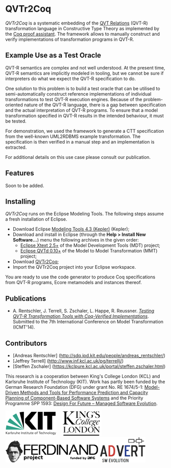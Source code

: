 # QVTr2Coq

*QVTr2Coq* is a systematic embedding of the [QVT Relations](http://www.omg.org/spec/QVT/1.1/) (QVT-R) transformation language in Constructive Type Theory as implemented by the [Coq proof assistant](http://coq.inria.fr/). The framework allows to manually construct and verify implementations of transformation programs in QVT-R. 

## Example Use as a Test Oracle

QVT-R semantics are complex and not well understood. At the present time, QVT-R semantics are implicitly modeled in tooling, but we cannot be sure if interpreters do what we expect the QVT-R specification to do.

One solution to this problem is to build a test oracle that can be utilised to semi-automatically construct reference implementations of individual transformations to test QVT-R execution engines. Because of the problem-oriented nature of the QVT-R language, there is a gap between specification and the actual interpretation of QVT-R programs. To ensure that a model transformation specified in QVT-R results in the intended behaviour, it must be tested.

For demonstration, we used the framework to generate a CTT specification from the well-known UML2RDBMS example transformation. The specification is then verified in a manual step and an implementation is extracted.

For additional details on this use case please consult our publication.

## Features

Soon to be added.
<!--Blabla is meta-model independent, being able to process any meta-model specified in ECore and its respective instances in XMI. Additional constraints, as well as operations, are specified by embedding OCL in annotations, as prescribed by EMF. Inter-model consistency is specified by the [QVT Relations](http://www.omg.org/spec/QVT/1.1/) (QVT-R) transformation language.

Over these constraints and models, Qvtr2Coq possesses the following features.

<dl>
  <dt>Model visualization</dt>
  <dd>Models are presented using the Alloy visualizer. For better readability, an Alloy theme is automatically inferred from the meta-model, although an user-defined theme can also be provided if desired.</dd>

  <dt>Model generation</dt>
  <dd>Given a meta-model and user-specified size, Echo can generate a new model conformant with the metamodel. Additional constraints can also be specified to generate instances with a parametrized shape.</dd>

  <dt>Consistency check</dt>
  <dd>Given a model, Echo can check if it conforms to the respective meta-model.</dd>

  <dt>Model repair</dt>
  <dd>Given a model that does not conform to its meta-model, Echo can find a minimal repair that produces a consistent model.</dd>

  <dt>Inter-model consistency check</dt>
  <dd>Given a QVT-R transformation and two models that are supposed to be consistent via it, Echo can check if such is the case. The checking semantics follows exactly the specified in the QVT standard.</dd>

  <dt>Inter-model consistency repair</dt>
  <dd>QVT-R specifications are interpreted as bidirectional transformations, thus, given inconsistent models, Echo is able to repair either one to recover consistency.</dd>

  <dt>Inter-model generation</dt>
  <dd>Given a QVT-R transformation and an existing model, Echo can generate the minimal model consistent with existing model by the QVT-R transformation.</dd>
</dl>

For all generation and repair procedures, Echo presents *all* valid solutions, allowing the user to select the desired one.

Repair procedures are always *minimal*, in the sense that the resulting consistent model is as close as possible to the original inconsistent one. The user is able to choose how to measure this distance: either through *graph edit distance*, a meta-model independent metric that sees models as graphs and counts modifications of edges and nodes, or through an *operation-based distance*, that counts the number of applications of user-defined operations required to obtain the new model.

([read more](https://github.com/haslab/echo/wiki/Overview))
-->

## Installing

*QVTr2Coq* runs on the Eclipse Modeling Tools. The following steps assume a fresh installation of Eclipse. 

* Download Eclipse [Modeling Tools 4.3 (Kepler)](http://www.eclipse.org/downloads/packages/eclipse-modeling-tools/keplersr1) (Kepler);
* Download and install in Eclipse (through the **Help > Install New Software...**) menu the following archives in the given order:
  + [Eclipse Xtext 2.5+](http://www.eclipse.org/modeling/tmf/downloads/?project=xtext) of the Model Development Tools (MDT) project;
  + [Eclipse QVTd 0.10+](http://www.eclipse.org/mmt/downloads/?project=qvtd) of the Model to Model Transformation (MMT) project;
* Download [QVTr2Coq](http://qvt.github.io/qvtr2coq/downloads/qvtr2coq-0.3.1.zip);
* Import the QVTr2Coq project into your Eclipse workspace.

You are ready to use the code generator to produce Coq specifications from QVT-R programs, Ecore metamodels and instances thereof.

<!--([read more](https://github.com/qvt/qvtr2coq/wiki/Install))-->


<!--## Examples

Folder [examples](http://github.com/haslab/echo/tree/master/examples) contains Ecore meta-models and QVT-R implementations of some typical bidirectional transformations, as well some example XMI model instances. Alternatively, download this [archive](http://haslab.github.io/echo/downloads/echo-0.3.0_examples.zip) containing the same examples.

([read more](https://sdqweb.ipd.kit.edu/wiki/Testing_QVT-R_Transformation_Tools))
([read more](https://github.com/haslab/echo/wiki/Examples))-->

## Publications
* A. Rentschler, J. Terrell, S. Zschaler, L. Happe, R. Reussner. [*Testing QVT-R Transformation Tools with Coq-Verified Implementations*](http://could.finally.lead.to/paper.pdf). Submitted to the 7th International Conference on Model Transformation (ICMT'14).

## Contributors
* [Andreas Rentschler] (http://sdq.ipd.kit.edu/people/andreas_rentschler/)
* [Jeffrey Terrell] (http://www.inf.kcl.ac.uk/pg/terrellj/)
* [Steffen Zschaler] (https://kclpure.kcl.ac.uk/portal/steffen.zschaler.html)

This research is a cooperation between King's College London (KCL) and Karlsruhe Institute of Technology (KIT).
Work has partly been funded by the German Research Foundation (DFG) under grant No. RE 1674/5-1: [Model-Driven Methods and Tools for Performance Prediction and Capacity Planning of Component-Based Software Systems](http://www.ferdinand-project.org) and the Priority Programme SPP 1593: [Design For Future – Managed Software Evolution](http://www.dfg-spp1593.de).

<img src="images/Logo_KIT.png" alt="KIT" height="80px"/>&nbsp;&nbsp;&nbsp;
<img src="images/Logo_KCL.png" alt="KCL" height="80px"/>&nbsp;&nbsp;&nbsp;
<img src="images/Logo_FERDINAND.png" alt="FERDINAND" height="70px"/>
<img src="images/Logo_ADVERT.png" alt="ADVERT" height="80px"/>&nbsp;&nbsp;&nbsp;
